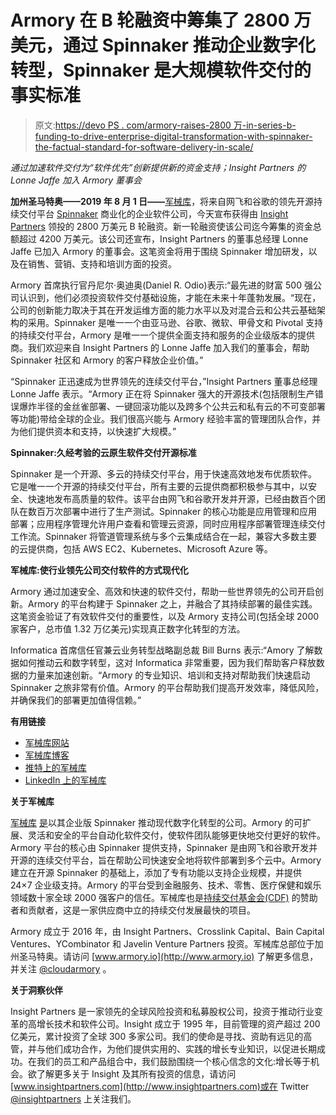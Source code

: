 # Armory 在 B 轮融资中筹集了 2800 万美元，通过 Spinnaker 推动企业数字化转型，Spinnaker 是大规模软件交付的事实标准

> 原文:[https://devo PS . com/armory-raises-2800 万-in-series-b-funding-to-drive-enterprise-digital-transformation-with-spinnaker-the-factual-standard-for-software-delivery-in-scale/](https://devops.com/armory-raises-28m-in-series-b-funding-to-drive-enterprise-digital-transformation-with-spinnaker-the-de-facto-standard-for-software-delivery-at-scale/)

*通过加速软件交付为“软件优先”创新提供新的资金支持；Insight Partners 的 Lonne Jaffe 加入 Armory 董事会*

**加州圣马特奥——2019 年 8 月 1 日——**[军械库](https://www.armory.io/)，将来自网飞和谷歌的领先开源持续交付平台 [Spinnaker](https://www.spinnaker.io/) 商业化的企业软件公司，今天宣布获得由 [Insight Partners](https://www.insightpartners.com/) 领投的 2800 万美元 B 轮融资。新一轮融资使该公司迄今筹集的资金总额超过 4200 万美元。该公司还宣布，Insight Partners 的董事总经理 Lonne Jaffe 已加入 Armory 的董事会。这笔资金将用于围绕 Spinnaker 增加研发，以及在销售、营销、支持和培训方面的投资。

Armory 首席执行官丹尼尔·奥迪奥(Daniel R. Odio)表示:“最先进的财富 500 强公司认识到，他们必须投资软件交付基础设施，才能在未来十年蓬勃发展。“现在，公司的创新能力取决于其在开发运维方面的能力水平以及对混合云和公共云基础架构的采用。Spinnaker 是唯一一个由亚马逊、谷歌、微软、甲骨文和 Pivotal 支持的持续交付平台，Armory 是唯一一个提供全面支持和服务的企业级版本的提供商。我们欢迎来自 Insight Partners 的 Lonne Jaffe 加入我们的董事会，帮助 Spinnaker 社区和 Armory 的客户释放企业价值。”

“Spinnaker 正迅速成为世界领先的连续交付平台，”Insight Partners 董事总经理 Lonne Jaffe 表示。“Armory 正在将 Spinnaker 强大的开源技术(包括限制生产错误爆炸半径的金丝雀部署、一键回滚功能以及跨多个公共云和私有云的不可变部署等功能)带给全球的企业。我们很高兴能与 Armory 经验丰富的管理团队合作，并为他们提供资本和支持，以快速扩大规模。”

**Spinnaker:久经考验的云原生软件交付开源标准**

Spinnaker 是一个开源、多云的持续交付平台，用于快速高效地发布优质软件。它是唯一一个开源的持续交付平台，所有主要的云提供商都积极参与其中，以安全、快速地发布高质量的软件。该平台由网飞和谷歌开发并开源，已经由数百个团队在数百万次部署中进行了生产测试。Spinnaker 的核心功能是应用管理和应用部署；应用程序管理允许用户查看和管理云资源，同时应用程序部署管理连续交付工作流。Spinnaker 将管道管理系统与多个云集成结合在一起，兼容大多数主要的云提供商，包括 AWS EC2、Kubernetes、Microsoft Azure 等。

**军械库:使行业领先公司交付软件的方式现代化**

Armory 通过加速安全、高效和快速的软件交付，帮助一些世界领先的公司开启创新。Armory 的平台构建于 Spinnaker 之上，并融合了其持续部署的最佳实践。这笔资金验证了有效软件交付的重要性，以及 Armory 支持公司(包括全球 2000 家客户，总市值 1.32 万亿美元)实现真正数字化转型的方法。

Informatica 首席信任官兼云业务转型战略副总裁 Bill Burns 表示:“Amory 了解数据如何推动云和数字转型，这对 Informatica 非常重要，因为我们帮助客户释放数据的力量来加速创新。“Armory 的专业知识、培训和支持对帮助我们快速启动 Spinnaker 之旅非常有价值。Armory 的平台帮助我们提高开发效率，降低风险，并确保我们的部署更加值得信赖。”

**有用链接**

*   [军械库网站](https://www.armory.io/)
*   [军械库博客](https://blog.armory.io/)
*   [推特上的军械库](https://twitter.com/cloudarmory)
*   [LinkedIn 上的军械库](https://www.linkedin.com/company/armory.io/)

**关于军械库**

[军械库](https://www.armory.io/) [是](https://www.armory.io/)以其企业版 Spinnaker 推动现代数字化转型的公司。Armory 的可扩展、灵活和安全的平台自动化软件交付，使软件团队能够更快地交付更好的软件。Armory 平台的核心由 Spinnaker 提供支持，Spinnaker 是由网飞和谷歌开发并开源的连续交付平台，旨在帮助公司快速安全地将软件部署到多个云中。Armory 建立在开源 Spinnaker 的基础上，添加了专有功能以支持企业规模，并提供 24×7 企业级支持。Armory 的平台受到金融服务、技术、零售、医疗保健和娱乐领域数十家全球 2000 强客户的信任。军械库也是[持续交付基金会(CDF)](https://cd.foundation/) 的赞助者和贡献者，这是一家供应商中立的持续交付发展最快的项目。

Armory 成立于 2016 年，由 Insight Partners、Crosslink Capital、Bain Capital Ventures、YCombinator 和 Javelin Venture Partners 投资。军械库总部位于加州圣马特奥。请访问 [www.armory.io](http://www.armory.io) 了解更多信息，并关注 [@cloudarmory](https://twitter.com/cloudarmory) 。

**关于洞察伙伴**

Insight Partners 是一家领先的全球风险投资和私募股权公司，投资于推动行业变革的高增长技术和软件公司。Insight 成立于 1995 年，目前管理的资产超过 200 亿美元，累计投资了全球 300 多家公司。我们的使命是寻找、资助有远见的高管，并与他们成功合作，为他们提供实用的、实践的增长专业知识，以促进长期成功。在我们的员工和产品组合中，我们鼓励围绕一个核心信念的文化:增长等于机会。欲了解更多关于 Insight 及其所有投资的信息，请访问[www.insightpartners.com](http://www.insightpartners.com)或在 Twitter [@insightpartners](https://twitter.com/insightpartners?lang=en) 上关注我们。